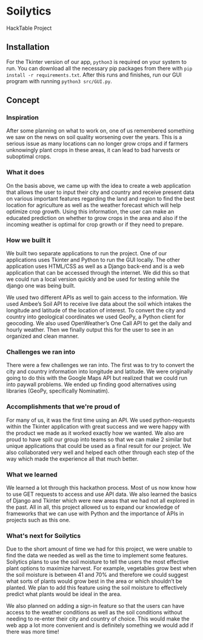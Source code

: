 # Soilytics
HackTable Project

## Installation
For the Tkinter version of our app, `python3` is required on your system to run. You can download all the necessary pip packages from there with `pip install -r requirements.txt`. After this runs and finishes, run our GUI program with running `python3 src/GUI.py`.


## Concept
### Inspiration
After some planning on what to work on, one of us remembered something we saw on the news on soil quality worsening over the years. This is a serious issue as many locations can no longer grow crops and if farmers unknowingly plant crops in these areas, it can lead to bad harvests or suboptimal crops.

### What it does
On the basis above, we came up with the idea to create a web application that allows the user to input their city and country and receive present data on various important features regarding the land and region to find the best location for agriculture as well as the weather forecast which will help optimize crop growth. Using this information, the user can make an educated prediction on whether to grow crops in the area and also if the incoming weather is optimal for crop growth or if they need to prepare.

### How we built it
We built two separate applications to run the project. One of our applications uses Tkinter and Python to run the GUI locally. The other application uses HTML/CSS as well as a Django back-end and is a web application that can be accessed through the internet. We did this so that we could run a local version quickly and be used for testing while the django one was being built.

We used two different APIs as well to gain access to the information. We used Ambee’s Soil API to receive live data about the soil which intakes the longitude and latitude of the location of interest. To convert the city and country into geological coordinates we used GeoPy, a Python client for geocoding. We also used OpenWeather’s One Call API to get the daily and hourly weather. Then we finally output this for the user to see in an organized and clean manner.

### Challenges we ran into
There were a few challenges we ran into. The first was to try to convert the city and country information into longitude and latitude. We were originally going to do this with the Google Maps API but realized that we could run into paywall problems. We ended up finding good alternatives using libraries (GeoPy, specifically Nominatim).

### Accomplishments that we're proud of
For many of us, it was the first time using an API. We used python-requests within the Tkinter application with great success and we were happy with the product we made as it worked exactly how we wanted. We also are proud to have split our group into teams so that we can make 2 similar but unique applications that could be used as a final result for our project. We also collaborated very well and helped each other through each step of the way which made the experience all that much better.

### What we learned
We learned a lot through this hackathon process. Most of us now know how to use GET requests to access and use API data. We also learned the basics of Django and Tkinter which were new areas that we had not all explored in the past. All in all, this project allowed us to expand our knowledge of frameworks that we can use with Python and the importance of APIs in projects such as this one.

### What's next for Soilytics
Due to the short amount of time we had for this project, we were unable to find the data we needed as well as the time to implement some features. Soilytics plans to use the soil moisture to tell the users the most effective plant options to maximize harvest. For example, vegetables grow best when the soil moisture is between 41 and 70% and therefore we could suggest what sorts of plants would grow best in the area or which shouldn’t be planted. We plan to add this feature using the soil moisture to effectively predict what plants would be ideal in the area.

We also planned on adding a sign-in feature so that the users can have access to the weather conditions as well as the soil conditions without needing to re-enter their city and country of choice. This would make the web app a lot more convenient and is definitely something we would add if there was more time!
